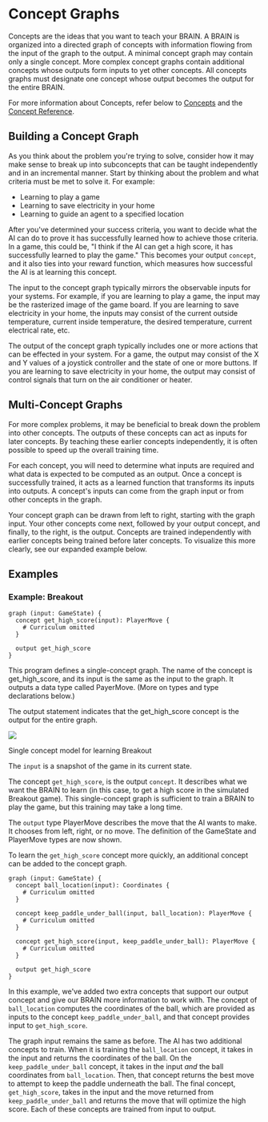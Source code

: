 # Concept Graphs

Concepts are the ideas that you want to teach your BRAIN. A BRAIN is organized into a directed graph of concepts with information flowing from the input of the graph to the output. A minimal concept graph may contain only a single concept. More complex concept graphs contain additional concepts whose outputs form inputs to yet other concepts. All concepts graphs must designate one concept whose output becomes the output for the entire BRAIN.

For more information about Concepts, refer below to [Concepts][2] and the [Concept Reference][3].

## Building a Concept Graph

As you think about the problem you're trying to solve, consider how it may make sense to break up into subconcepts that can be taught independently and in an incremental manner. Start by thinking about the problem and what criteria must be met to solve it. For example:

* Learning to play a game
* Learning to save electricity in your home
* Learning to guide an agent to a specified location

After you've determined your success criteria, you want to decide what the AI can do to prove it has successfully learned how to achieve those criteria. In a game, this could be, "I think if the AI can get a high score, it has successfully learned to play the game." This becomes your output `concept`, and it also ties into your reward function, which measures how successful the AI is at learning this concept.

The input to the concept graph typically mirrors the observable inputs for your systems. For example, if you are learning to play a game, the input may be the rasterized image of the game board. If you are learning to save electricity in your home, the inputs may consist of the current outside temperature, current inside temperature, the desired temperature, current electrical rate, etc.

The output of the concept graph typically includes one or more actions that can be effected in your system. For a game, the output may consist of the X and Y values of a joystick controller and the state of one or more buttons. If you are learning to save electricity in your home, the output may consist of control signals that turn on the air conditioner or heater.

## Multi-Concept Graphs

For more complex problems, it may be beneficial to break down the problem into other concepts. The outputs of these concepts can act as inputs for later concepts. By teaching these earlier concepts independently, it is often possible to speed up the overall training time.

For each concept, you will need to determine what inputs are required and what data is expected to be computed as an output. Once a concept is successfully trained, it acts as a learned function that transforms its inputs into outputs. A concept's inputs can come from the graph input or from other concepts in the graph.

Your concept graph can be drawn from left to right, starting with the graph input. Your other concepts come next, followed by your output concept, and finally, to the right, is the output. Concepts are trained independently with earlier concepts being trained before later concepts. To visualize this more clearly, see our expanded example below.

## Examples

### Example: Breakout

```inkling2
graph (input: GameState) {
  concept get_high_score(input): PlayerMove {
    # Curriculum omitted
  }

  output get_high_score
}
```

This program defines a single-concept graph. The name of the concept is get_high_score, and its input is the same as the input to the graph. It outputs a data type called PayerMove. (More on types and type declarations below.)

The output statement indicates that the get_high_score concept is the output for the entire graph.

![][1]

Single concept model for learning Breakout

The `input` is a snapshot of the game in its current state.

The concept `get_high_score`, is the output `concept`. It describes what we want the BRAIN to learn (in this case, to get a high score in the simulated Breakout game). This single-concept graph is sufficient to train a BRAIN to play the game, but this training may take a long time.

The `output` type PlayerMove describes the move that the AI wants to make. It chooses from left, right, or no move. The definition of the GameState and PlayerMove types are now shown.

To learn the `get_high_score` concept more quickly, an additional concept can be added to the concept graph.

```inkling2
graph (input: GameState) {
  concept ball_location(input): Coordinates {
    # Curriculum omitted
  }

  concept keep_paddle_under_ball(input, ball_location): PlayerMove {
    # Curriculum omitted
  }

  concept get_high_score(input, keep_paddle_under_ball): PlayerMove {
    # Curriculum omitted
  }

  output get_high_score
}
```

In this example, we've added two extra concepts that support our output concept and give our BRAIN more information to work with. The concept of `ball_location` computes the coordinates of the ball, which are provided as inputs to the concept `keep_paddle_under_ball`, and that concept provides input to `get_high_score`.

The graph input remains the same as before. The AI has two additional concepts to train. When it is training the `ball_location` concept, it takes in the input and returns the coordinates of the ball. On the `keep_paddle_under_ball` concept, it takes in the input _and_ the ball coordinates from `ball_location`. Then, that concept returns the best move to attempt to keep the paddle underneath the ball. The final concept, `get_high_score`, takes in the input and the move returned from `keep_paddle_under_ball` and returns the move that will optimize the high score. Each of these concepts are trained from input to output.

[1]: ../images/mental-model.png
[2]: #concepts
[3]: ./../references/inkling2-reference.html#concepts

